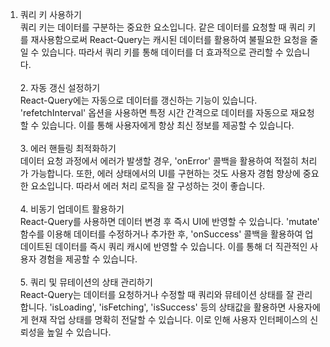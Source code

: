 <ol>
<li>쿼리 키 사용하기<br />쿼리 키는 데이터를 구분하는 중요한 요소입니다. 같은 데이터를 요청할 때 쿼리 키를 재사용함으로써 React-Query는 캐시된 데이터를 활용하여 불필요한 요청을 줄일 수 있습니다. 따라서 쿼리 키를 통해 데이터를 더 효과적으로 관리할 수 있습니다.<br /><br />2. 자동 갱신 설정하기<br />React-Query에는 자동으로 데이터를 갱신하는 기능이 있습니다. 'refetchInterval' 옵션을 사용하면 특정 시간 간격으로 데이터를 자동으로 재요청할 수 있습니다. 이를 통해 사용자에게 항상 최신 정보를 제공할 수 있습니다.<br /><br />3. 에러 핸들링 최적화하기<br />데이터 요청 과정에서 에러가 발생할 경우, 'onError' 콜백을 활용하여 적절히 처리가 가능합니다. 또한, 에러 상태에서의 UI를 구현하는 것도 사용자 경험 향상에 중요한 요소입니다. 따라서 에러 처리 로직을 잘 구성하는 것이 좋습니다.<br /><br />4. 비동기 업데이트 활용하기<br />React-Query를 사용하면 데이터 변경 후 즉시 UI에 반영할 수 있습니다. 'mutate' 함수를 이용해 데이터를 수정하거나 추가한 후, 'onSuccess' 콜백을 활용하여 업데이트된 데이터를 즉시 쿼리 캐시에 반영할 수 있습니다. 이를 통해 더 직관적인 사용자 경험을 제공할 수 있습니다.<br /><br />5. 쿼리 및 뮤테이션의 상태 관리하기<br />React-Query는 데이터를 요청하거나 수정할 때 쿼리와 뮤테이션 상태를 잘 관리합니다. 'isLoading', 'isFetching', 'isSuccess' 등의 상태값을 활용하면 사용자에게 현재 작업 상태를 명확히 전달할 수 있습니다. 이로 인해 사용자 인터페이스의 신뢰성을 높일 수 있습니다.</li>
</ol>